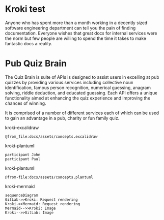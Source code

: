 # Kroki test

Anyone who has spent more than a month working in a decently sized software engineering department
can tell you the pain of finding documentation. Everyone wishes that great docs for internal
services were the norm but few people are willing to spend the time it takes to make fantastic
docs a reality.

# Pub Quiz Brain

The Quiz Brain is suite of APIs is designed to assist users in excelling at pub quizzes by providing various services including collective noun identification, famous person recognition, numerical guessing, anagram solving, riddle deduction, and educated guessing. Each API offers a unique functionality aimed at enhancing the quiz experience and improving the chances of winning.

It is comprised of a number of different services each of which can be used to gain an advantage in a pub, charity or fun family quiz.

kroki-excalidraw
```kroki-excalidraw
@from_file:docs/assets/concepts.excalidraw
```

kroki-plantuml
```kroki-plantuml
participant John
participant Paul
```


kroki-plantuml
```kroki-plantuml
@from-file:docs/assets/concepts.plantuml
```

kroki-mermaid
```kroki-mermaid
sequenceDiagram
GitLab->>Kroki: Request rendering
Kroki->>Mermaid: Request rendering
Mermaid-->>Kroki: Image
Kroki-->>GitLab: Image
```
